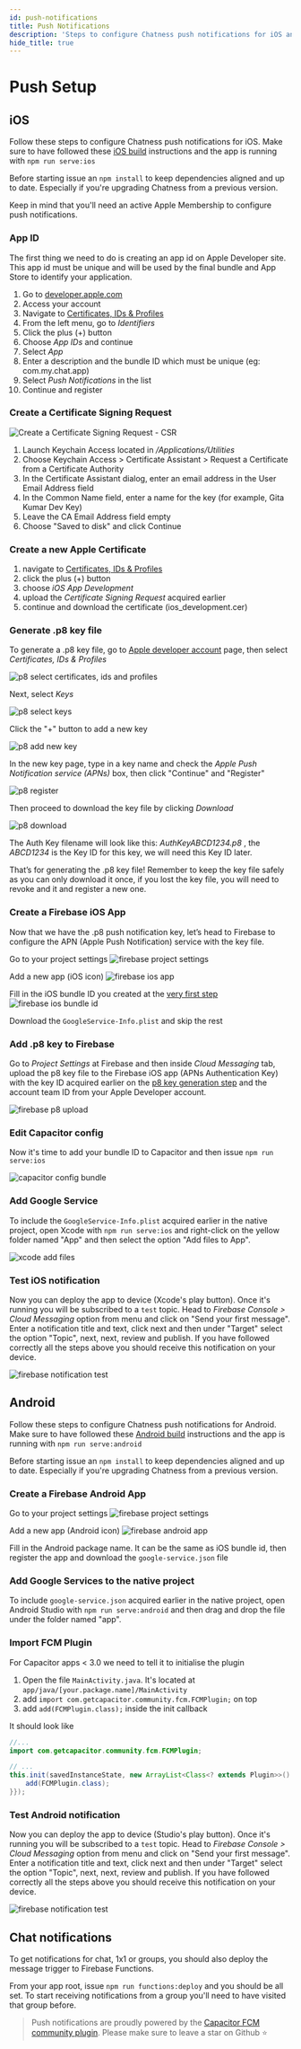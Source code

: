```yaml
---
id: push-notifications
title: Push Notifications
description: 'Steps to configure Chatness push notifications for iOS and Android'
hide_title: true
---
```


# Push Setup

## iOS

Follow these steps to configure Chatness push notifications for iOS. Make sure to have followed these [iOS build](/dev/build-ios) instructions and the app is running with `npm run serve:ios`

Before starting issue an `npm install` to keep dependencies aligned and up to date. Especially if you're upgrading Chatness from a previous version.

Keep in mind that you'll need an active Apple Membership to configure push notifications.

### App ID

The first thing we need to do is creating an app id on Apple Developer site. This app id must be unique and will be used by the final bundle and App Store to identify your application.

1. Go to [developer.apple.com](https://developer.apple.com/)
2. Access your account
3. Navigate to [Certificates, IDs & Profiles](https://developer.apple.com/account/resources/certificates/list)
4. From the left menu, go to _Identifiers_
5. Click the plus (+) button
6. Choose _App IDs_ and continue
7. Select _App_
8. Enter a description and the bundle ID which must be unique (eg: com.my.chat.app)
9. Select _Push Notifications_ in the list
10. Continue and register

### Create a Certificate Signing Request

![Create a Certificate Signing Request - CSR](/images/docs/create-csr.png)

1. Launch Keychain Access located in _/Applications/Utilities_
2. Choose Keychain Access > Certificate Assistant > Request a Certificate from a Certificate Authority
3. In the Certificate Assistant dialog, enter an email address in the User Email Address field
4. In the Common Name field, enter a name for the key (for example, Gita Kumar Dev Key)
5. Leave the CA Email Address field empty
6. Choose "Saved to disk" and click Continue

### Create a new Apple Certificate

1. navigate to [Certificates, IDs & Profiles](https://developer.apple.com/account/resources/certificates/list)
2. click the plus (+) button
3. choose _iOS App Development_
4. upload the _Certificate Signing Request_ acquired earlier
5. continue and download the certificate (ios_development.cer)

### Generate .p8 key file

To generate a .p8 key file, go to [Apple developer account](https://developer.apple.com/account) page, then select _Certificates, IDs & Profiles_

![p8 select certificates, ids and profiles](/images/docs/p8-overview.png)

Next, select _Keys_

![p8 select keys](/images/docs/p8-keys.png)

Click the "+" button to add a new key

![p8 add new key](/images/docs/p8-add.png)

In the new key page, type in a key name and check the _Apple Push Notification service (APNs)_ box, then click "Continue" and "Register"

![p8 register](/images/docs/p8-register.png)

Then proceed to download the key file by clicking _Download_

![p8 download](/images/docs/p8-download.png)

The Auth Key filename will look like this: _AuthKeyABCD1234.p8_ , the _ABCD1234_ is the Key ID for this key, we will need this Key ID later.

That’s for generating the .p8 key file! Remember to keep the key file safely as you can only download it once, if you lost the key file, you will need to revoke and it and register a new one.

### Create a Firebase iOS App

Now that we have the .p8 push notification key, let’s head to Firebase to configure the APN (Apple Push Notification) service with the key file.

Go to your project settings
![firebase project settings](/images/docs/firebase-project-settings.png)

Add a new app (iOS icon)
![firebase ios app](/images/docs/firebase-add-ios-app.png)

Fill in the iOS bundle ID you created at the [very first step](/dev/push-notifications#app-id)
![firebase ios bundle id](/images/docs/firebase-add-bundle-id.png)

Download the `GoogleService-Info.plist` and skip the rest

### Add .p8 key to Firebase

Go to _Project Settings_ at Firebase and then inside _Cloud Messaging_ tab, upload the p8 key file to the Firebase iOS app (APNs Authentication Key) with the key ID acquired earlier on the [p8 key generation step](/dev/push-notifications#generating-p8-key-file) and the account team ID from your Apple Developer account.

![firebase p8 upload](/images/docs/firebase-p8-upload.png)

### Edit Capacitor config

Now it's time to add your bundle ID to Capacitor and then issue `npm run serve:ios`

![capacitor config bundle](/images/docs/capacitor-config-bundle.png)

### Add Google Service

To include the `GoogleService-Info.plist` acquired earlier in the native project, open Xcode with `npm run serve:ios` and right-click on the yellow folder named "App" and then select the option "Add files to App".

![xcode add files](/images/docs/xcode-add-files.png)

### Test iOS notification

Now you can deploy the app to device (Xcode's play button). Once it's running you will be subscribed to a `test` topic. Head to _Firebase Console > Cloud Messaging_ option from menu and click on "Send your first message". Enter a notification title and text, click next and then under "Target" select the option "Topic", next, next, review and publish. If you have followed correctly all the steps above you should receive this notification on your device.

![firebase notification test](/images/docs/firebase-notification-test.png)

## Android

Follow these steps to configure Chatness push notifications for Android. Make sure to have followed these [Android build](/dev/build-android) instructions and the app is running with `npm run serve:android`

Before starting issue an `npm install` to keep dependencies aligned and up to date. Especially if you're upgrading Chatness from a previous version.

### Create a Firebase Android App

Go to your project settings
![firebase project settings](/images/docs/firebase-project-settings.png)

Add a new app (Android icon)
![firebase android app](/images/docs/firebase-add-ios-app.png)

Fill in the Android package name. It can be the same as iOS bundle id, then register the app and download the `google-service.json` file

### Add Google Services to the native project

To include `google-service.json` acquired earlier in the native project, open Android Studio with `npm run serve:android` and then drag and drop the file under the folder named "app".

### Import FCM Plugin

For Capacitor apps < 3.0 we need to tell it to initialise the plugin

1. Open the file `MainActivity.java`. It's located at `app/java/[your.package.name]/MainActivity`
2. add `import com.getcapacitor.community.fcm.FCMPlugin;` on top
3. add `add(FCMPlugin.class);` inside the init callback

It should look like

```java
//...
import com.getcapacitor.community.fcm.FCMPlugin;

// ...
this.init(savedInstanceState, new ArrayList<Class<? extends Plugin>>() {{
    add(FCMPlugin.class);
}});

```

### Test Android notification

Now you can deploy the app to device (Studio's play button). Once it's running you will be subscribed to a `test` topic. Head to _Firebase Console > Cloud Messaging_ option from menu and click on "Send your first message". Enter a notification title and text, click next and then under "Target" select the option "Topic", next, next, review and publish. If you have followed correctly all the steps above you should receive this notification on your device.

![firebase notification test](/images/docs/firebase-notification-test.png)

## Chat notifications

To get notifications for chat, 1x1 or groups, you should also deploy the message trigger to Firebase Functions.

From your app root, issue `npm run functions:deploy` and you should be all set. To start receiving notifications from a group you'll need to have visited that group before.

> Push notifications are proudly powered by the [Capacitor FCM community plugin](https://github.com/capacitor-community/fcm). Please make sure to leave a star on Github ⭐
